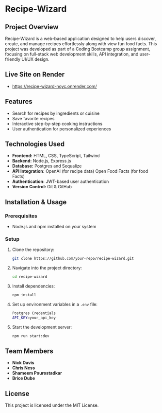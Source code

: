 # Recipe-Wizard

## Project Overview
Recipe-Wizard is a web-based application designed to help users discover, create, and manage recipes effortlessly along with view fun food facts. This project was developed as part of a Coding Bootcamp group assignment, focusing on full-stack web development skills, API integration, and user-friendly UI/UX design.

## Live Site on Render
- https://recipe-wizard-noyc.onrender.com/

## Features
- Search for recipes by ingredients or cuisine
- Save favorite recipes
- Interactive step-by-step cooking instructions
- User authentication for personalized experiences

## Technologies Used
- **Frontend:** HTML, CSS, TypeScript, Tailwind
- **Backend:** Node.js, Express.js
- **Database:** Postgres and Sequalize
- **API Integration:** OpenAI (for recipe data) Open Food Facts (for food Facts)
- **Authentication:** JWT-based user authentication
- **Version Control:** Git & GitHub

## Installation & Usage
### Prerequisites
- Node.js and npm installed on your system

### Setup
1. Clone the repository:
   ```sh
   git clone https://github.com/your-repo/recipe-wizard.git
   ```
2. Navigate into the project directory:
   ```sh
   cd recipe-wizard
   ```
3. Install dependencies:
   ```sh
   npm install
   ```
4. Set up environment variables in a `.env` file:
   ```sh
   Postgres Credentials
   API_KEY=your_api_key
   ```
5. Start the development server:
   ```sh
   npm run start:dev
   ```

## Team Members
- **Nick Davis**
- **Chris Ness**
- **Shameem Pourostadkar**
- **Brice Dube**

## License
This project is licensed under the MIT License.

